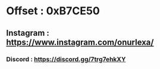 # Offset : 0xB7CE50

## Instagram : https://www.instagram.com/onurlexa/

### Discord : https://discord.gg/7trg7ehkXY
